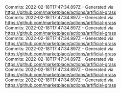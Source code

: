 Commits: 2022-02-18T17:47:34.897Z - Generated via https://github.com/marketplace/actions/artificial-grass
<br>
Commits: 2022-02-18T17:47:34.897Z - Generated via https://github.com/marketplace/actions/artificial-grass
<br>
Commits: 2022-02-18T17:47:34.897Z - Generated via https://github.com/marketplace/actions/artificial-grass
<br>
Commits: 2022-02-18T17:47:34.897Z - Generated via https://github.com/marketplace/actions/artificial-grass
<br>
Commits: 2022-02-18T17:47:34.897Z - Generated via https://github.com/marketplace/actions/artificial-grass
<br>
Commits: 2022-02-18T17:47:34.897Z - Generated via https://github.com/marketplace/actions/artificial-grass
<br>
Commits: 2022-02-18T17:47:34.897Z - Generated via https://github.com/marketplace/actions/artificial-grass
<br>
Commits: 2022-02-18T17:47:34.897Z - Generated via https://github.com/marketplace/actions/artificial-grass
<br>
